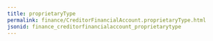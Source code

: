 ```yaml
---
title: proprietaryType
permalink: finance/CreditorFinancialAccount.proprietaryType.html
jsonid: finance_creditorfinancialaccount_proprietarytype
---
```

